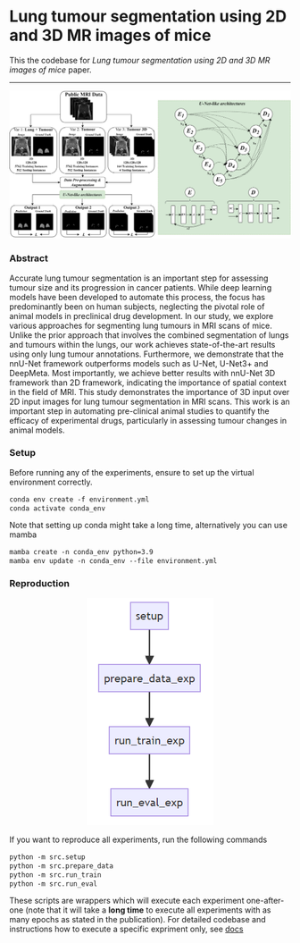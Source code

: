 # Lung tumour segmentation using 2D and 3D MR images of mice

This the codebase for *Lung tumour segmentation using 2D and 3D MR images of mice* paper.
___

![diagram summarizing the work](docs/main_diagram.png "Title")

### Abstract
Accurate lung tumour segmentation is an important step for assessing tumour size and its progression in cancer patients. While deep learning models have been developed to automate this process, the focus has predominantly been on human subjects, neglecting the pivotal role of animal models in preclinical drug development. In our study, we explore various approaches for segmenting lung tumours in MRI scans of mice. Unlike the prior approach that involves the combined segmentation of lungs and tumours within the lungs, our work achieves state-of-the-art results using only lung tumour annotations. Furthermore, we demonstrate that the nnU-Net framework outperforms models such as U-Net, U-Net3+ and DeepMeta. Most importantly, we achieve better results with nnU-Net 3D framework than 2D framework, indicating the importance of spatial context in the field of MRI. This study demonstrates the importance of 3D input over 2D input images for lung tumour segmentation in MRI scans. This work is an important step in automating pre-clinical animal studies to quantify the efficacy of experimental drugs, particularly in assessing tumour changes in animal models.

### Setup
Before running any of the experiments, ensure to set up the virtual environment correctly. 
~~~
conda env create -f environment.yml
conda activate conda_env
~~~
Note that setting up conda might take a long time, alternatively you can use mamba
~~~
mamba create -n conda_env python=3.9
mamba env update -n conda_env --file environment.yml
~~~

### Reproduction
<p align="center">
  <img src="docs/flowchart_simple.png" alt="reproduction diagram"/>
</p>

If you want to reproduce all experiments, run the following commands 
~~~
python -m src.setup
python -m src.prepare_data
python -m src.run_train
python -m src.run_eval
~~~
These scripts are wrappers which will execute each experiment one-after-one (note that it will take a **long time** to execute all experiments with as many epochs as stated in the publication). For detailed codebase and instructions how to execute a specific expriment only, see [docs](/docs/README.md)
